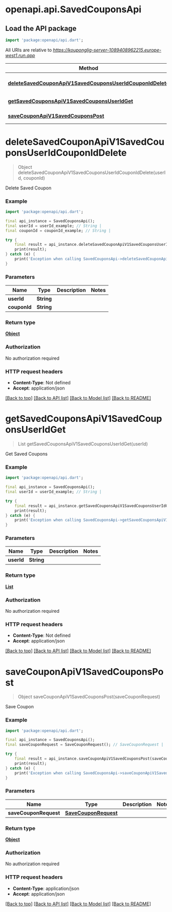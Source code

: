 # openapi.api.SavedCouponsApi

## Load the API package
```dart
import 'package:openapi/api.dart';
```

All URIs are relative to *https://kouponglig-server-1089408962215.europe-west1.run.app*

Method | HTTP request | Description
------------- | ------------- | -------------
[**deleteSavedCouponApiV1SavedCouponsUserIdCouponIdDelete**](SavedCouponsApi.md#deletesavedcouponapiv1savedcouponsuseridcouponiddelete) | **DELETE** /api/v1/saved_coupons/{user_id}/{coupon_id} | Delete Saved Coupon
[**getSavedCouponsApiV1SavedCouponsUserIdGet**](SavedCouponsApi.md#getsavedcouponsapiv1savedcouponsuseridget) | **GET** /api/v1/saved_coupons/{user_id} | Get Saved Coupons
[**saveCouponApiV1SavedCouponsPost**](SavedCouponsApi.md#savecouponapiv1savedcouponspost) | **POST** /api/v1/saved_coupons/ | Save Coupon


# **deleteSavedCouponApiV1SavedCouponsUserIdCouponIdDelete**
> Object deleteSavedCouponApiV1SavedCouponsUserIdCouponIdDelete(userId, couponId)

Delete Saved Coupon

### Example
```dart
import 'package:openapi/api.dart';

final api_instance = SavedCouponsApi();
final userId = userId_example; // String | 
final couponId = couponId_example; // String | 

try {
    final result = api_instance.deleteSavedCouponApiV1SavedCouponsUserIdCouponIdDelete(userId, couponId);
    print(result);
} catch (e) {
    print('Exception when calling SavedCouponsApi->deleteSavedCouponApiV1SavedCouponsUserIdCouponIdDelete: $e\n');
}
```

### Parameters

Name | Type | Description  | Notes
------------- | ------------- | ------------- | -------------
 **userId** | **String**|  | 
 **couponId** | **String**|  | 

### Return type

[**Object**](Object.md)

### Authorization

No authorization required

### HTTP request headers

 - **Content-Type**: Not defined
 - **Accept**: application/json

[[Back to top]](#) [[Back to API list]](../README.md#documentation-for-api-endpoints) [[Back to Model list]](../README.md#documentation-for-models) [[Back to README]](../README.md)

# **getSavedCouponsApiV1SavedCouponsUserIdGet**
> List<CouponModel> getSavedCouponsApiV1SavedCouponsUserIdGet(userId)

Get Saved Coupons

### Example
```dart
import 'package:openapi/api.dart';

final api_instance = SavedCouponsApi();
final userId = userId_example; // String | 

try {
    final result = api_instance.getSavedCouponsApiV1SavedCouponsUserIdGet(userId);
    print(result);
} catch (e) {
    print('Exception when calling SavedCouponsApi->getSavedCouponsApiV1SavedCouponsUserIdGet: $e\n');
}
```

### Parameters

Name | Type | Description  | Notes
------------- | ------------- | ------------- | -------------
 **userId** | **String**|  | 

### Return type

[**List<CouponModel>**](CouponModel.md)

### Authorization

No authorization required

### HTTP request headers

 - **Content-Type**: Not defined
 - **Accept**: application/json

[[Back to top]](#) [[Back to API list]](../README.md#documentation-for-api-endpoints) [[Back to Model list]](../README.md#documentation-for-models) [[Back to README]](../README.md)

# **saveCouponApiV1SavedCouponsPost**
> Object saveCouponApiV1SavedCouponsPost(saveCouponRequest)

Save Coupon

### Example
```dart
import 'package:openapi/api.dart';

final api_instance = SavedCouponsApi();
final saveCouponRequest = SaveCouponRequest(); // SaveCouponRequest | 

try {
    final result = api_instance.saveCouponApiV1SavedCouponsPost(saveCouponRequest);
    print(result);
} catch (e) {
    print('Exception when calling SavedCouponsApi->saveCouponApiV1SavedCouponsPost: $e\n');
}
```

### Parameters

Name | Type | Description  | Notes
------------- | ------------- | ------------- | -------------
 **saveCouponRequest** | [**SaveCouponRequest**](SaveCouponRequest.md)|  | 

### Return type

[**Object**](Object.md)

### Authorization

No authorization required

### HTTP request headers

 - **Content-Type**: application/json
 - **Accept**: application/json

[[Back to top]](#) [[Back to API list]](../README.md#documentation-for-api-endpoints) [[Back to Model list]](../README.md#documentation-for-models) [[Back to README]](../README.md)

